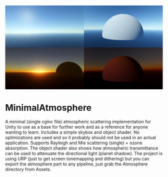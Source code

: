 ![Preview shots](Preview.jpg)

# MinimalAtmosphere
A minimal (single cginc file) atmospheric scattering implementation for Unity to use as a base for further work and as a reference for anyone wanting to learn. Includes a simple skybox and object shader. No optimizations are used and so it probably should not be used in an actual application.
Supports Rayleigh and Mie scattering (single) + ozone absorption. The object shader also shows how atmospheric transmittance can be used to attenuate the directional light (planet shadow).
The project is using URP (just to get screen tonemapping and dithering) but you can export the atmosphere part to any pipeline, just grab the Atmosphere directory from Assets.
